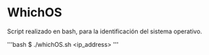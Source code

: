 # WhichOS
Script realizado en bash, para la identificación del sistema operativo.

'''bash 
$ ./whichOS.sh <ip_address>
'''

